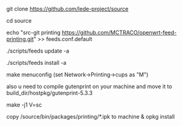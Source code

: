 git clone https://github.com/lede-project/source

cd source

echo "src-git printing https://github.com/MCTRACO/openwrt-feed-printing.git" >> feeds.conf.default

./scripts/feeds update -a

./scripts/feeds install -a

make menuconfig (set Network->Printing->cups as "M")

also u need to compile gutenprint on your machine and move it to build_dir/hostpkg/gutenprint-5.3.3

make -j1 V=sc

copy /source/bin/packages/printing/*.ipk to machine & opkg install
